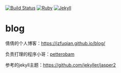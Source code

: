 [![Build Status](https://travis-ci.org/jzfuqian/blog.svg?branch=master)](https://travis-ci.org/jzfuqian/blog)
[![Ruby](https://img.shields.io/badge/ruby-2.4.2-blue.svg?style=flat)](http://travis-ci.org/jzfuqian/blog)
[![Jekyll](https://img.shields.io/badge/jekyll-3.6.2-blue.svg?style=flat)](http://travis-ci.org/jzfuqian/blog)

# blog

倩倩的个人博客：https://jzfuqian.github.io/blog/

负责打理的程序小哥：[petterobam](https://github.com/petterobam)

参考的jekyll主题：https://github.com/jekyller/jasper2
